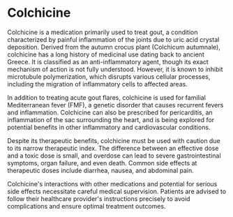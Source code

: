 <!--
source: GPT-4o
treats: gout, inflammation, familial Mediterranean fever (FMF), pericarditis
tags: anti-inflammatories medications
-->

# Colchicine

Colchicine is a medication primarily used to treat gout, a condition characterized by painful inflammation of the joints due to uric acid crystal deposition. Derived from the autumn crocus plant (Colchicum autumnale), colchicine has a long history of medicinal use dating back to ancient Greece. It is classified as an anti-inflammatory agent, though its exact mechanism of action is not fully understood. However, it is known to inhibit microtubule polymerization, which disrupts various cellular processes, including the migration of inflammatory cells to affected areas.

In addition to treating acute gout flares, colchicine is used for familial Mediterranean fever (FMF), a genetic disorder that causes recurrent fevers and inflammation. Colchicine can also be prescribed for pericarditis, an inflammation of the sac surrounding the heart, and is being explored for potential benefits in other inflammatory and cardiovascular conditions.

Despite its therapeutic benefits, colchicine must be used with caution due to its narrow therapeutic index. The difference between an effective dose and a toxic dose is small, and overdose can lead to severe gastrointestinal symptoms, organ failure, and even death. Common side effects at therapeutic doses include diarrhea, nausea, and abdominal pain.

Colchicine's interactions with other medications and potential for serious side effects necessitate careful medical supervision. Patients are advised to follow their healthcare provider's instructions precisely to avoid complications and ensure optimal treatment outcomes.
